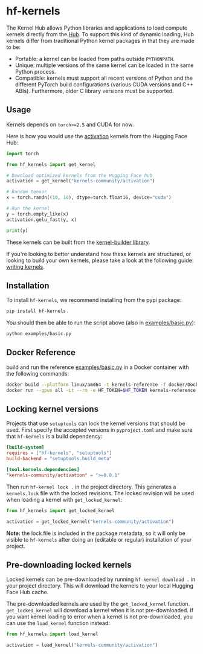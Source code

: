 # hf-kernels

The Kernel Hub allows Python libraries and applications to load compute
kernels directly from the [Hub](https://hf.co/). To support this kind
of dynamic loading, Hub kernels differ from traditional Python kernel
packages in that they are made to be:

- Portable: a kernel can be loaded from paths outside `PYTHONPATH`.
- Unique: multiple versions of the same kernel can be loaded in the
  same Python process.
- Compatible: kernels must support all recent versions of Python and
  the different PyTorch build configurations (various CUDA versions
  and C++ ABIs). Furthermore, older C library versions must be supported.

## Usage

Kernels depends on `torch>=2.5` and CUDA for now. 

Here is how you would use the [activation](https://huggingface.co/kernels-community/activation) kernels from the Hugging Face Hub:

```python
import torch

from hf_kernels import get_kernel

# Download optimized kernels from the Hugging Face hub
activation = get_kernel("kernels-community/activation")

# Random tensor
x = torch.randn((10, 10), dtype=torch.float16, device="cuda")

# Run the kernel
y = torch.empty_like(x)
activation.gelu_fast(y, x)

print(y)
```

These kernels can be built from the [kernel-builder library](https://github.com/huggingface/kernel-builder). 

If you're looking to better understand how these kernels are structured, or looking to build your own kernels, 
please take a look at the following guide: 
[writing kernels](https://github.com/huggingface/kernel-builder/blob/main/docs/writing-kernels.md).

## Installation

To install `hf-kernels`, we recommend installing from the pypi package:

```bash
pip install hf-kernels
```

You should then be able to run the script above (also in [examples/basic.py](examples/basic.py)):
```bash
python examples/basic.py
```

## Docker Reference

build and run the reference [examples/basic.py](examples/basic.py) in a Docker container with the following commands:

```bash
docker build --platform linux/amd64 -t kernels-reference -f docker/Dockerfile.reference .
docker run --gpus all -it --rm -e HF_TOKEN=$HF_TOKEN kernels-reference
```

## Locking kernel versions

Projects that use `setuptools` can lock the kernel versions that should be
used. First specify the accepted versions in `pyproject.toml` and make
sure that `hf-kernels` is a build dependency:

```toml
[build-system]
requires = ["hf-kernels", "setuptools"]
build-backend = "setuptools.build_meta"

[tool.kernels.dependencies]
"kernels-community/activation" = ">=0.0.1"
```

Then run `hf-kernel lock .` in the project directory. This generates a `kernels.lock` file with
the locked revisions. The locked revision will be used when loading a kernel with
`get_locked_kernel`:

```python
from hf_kernels import get_locked_kernel

activation = get_locked_kernel("kernels-community/activation")
```

**Note:** the lock file is included in the package metadata, so it will only be visible
to `hf-kernels` after doing an (editable or regular) installation of your project.

## Pre-downloading locked kernels

Locked kernels can be pre-downloaded by running `hf-kernel download .` in your
project directory. This will download the kernels to your local Hugging Face
Hub cache.

The pre-downloaded kernels are used by the `get_locked_kernel` function.
`get_locked_kernel` will download a kernel when it is not pre-downloaded. If you
want kernel loading to error when a kernel is not pre-downloaded, you can use
the `load_kernel` function instead:

```python
from hf_kernels import load_kernel

activation = load_kernel("kernels-community/activation")
```
